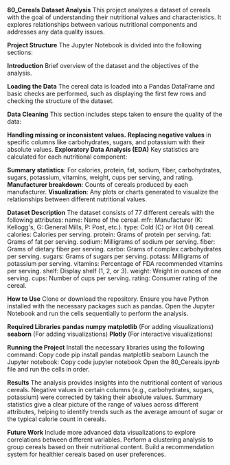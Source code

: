 **80_Cereals Dataset Analysis**
This project analyzes a dataset of cereals with the goal of understanding their nutritional values and characteristics. It explores relationships between various nutritional components and addresses any data quality issues.

**Project Structure**
The Jupyter Notebook is divided into the following sections:

**Introduction**
Brief overview of the dataset and the objectives of the analysis.

**Loading the Data**
The cereal data is loaded into a Pandas DataFrame and basic checks are performed, such as displaying the first few rows and checking the structure of the dataset.

**Data Cleaning**
This section includes steps taken to ensure the quality of the data:

**Handling missing or inconsistent values.**
**Replacing negative values** in specific columns like carbohydrates, sugars, and potassium with their absolute values.
**Exploratory Data Analysis (EDA)**
Key statistics are calculated for each nutritional component:

**Summary statistics**: For calories, protein, fat, sodium, fiber, carbohydrates, sugars, potassium, vitamins, weight, cups per serving, and rating.
**Manufacturer breakdown**: Counts of cereals produced by each manufacturer.
**Visualization**: Any plots or charts generated to visualize the relationships between different nutritional values.

**Dataset Description**
The dataset consists of 77 different cereals with the following attributes:
name: Name of the cereal.
mfr: Manufacturer (K: Kellogg's, G: General Mills, P: Post, etc.).
type: Cold (C) or Hot (H) cereal.
calories: Calories per serving.
protein: Grams of protein per serving.
fat: Grams of fat per serving.
sodium: Milligrams of sodium per serving.
fiber: Grams of dietary fiber per serving.
carbo: Grams of complex carbohydrates per serving.
sugars: Grams of sugars per serving.
potass: Milligrams of potassium per serving.
vitamins: Percentage of FDA recommended vitamins per serving.
shelf: Display shelf (1, 2, or 3).
weight: Weight in ounces of one serving.
cups: Number of cups per serving.
rating: Consumer rating of the cereal.


**How to Use**
Clone or download the repository.
Ensure you have Python installed with the necessary packages such as pandas.
Open the Jupyter Notebook and run the cells sequentially to perform the analysis.

**Required Libraries**
**pandas**
**numpy**
**matplotlib** (For adding visualizations)
**seaborn** (For adding visualizations)
**Plotly** (For interactive visualizations)

**Running the Project**
Install the necessary libraries using the following command:
Copy code
pip install pandas matplotlib seaborn
Launch the Jupyter notebook:
Copy code
jupyter notebook
Open the 80_Cereals.ipynb file and run the cells in order.

**Results**
The analysis provides insights into the nutritional content of various cereals.
Negative values in certain columns (e.g., carbohydrates, sugars, potassium) were corrected by taking their absolute values.
Summary statistics give a clear picture of the range of values across different attributes, helping to identify trends such as the average amount of sugar or the typical calorie count in cereals.

**Future Work**
Include more advanced data visualizations to explore correlations between different variables.
Perform a clustering analysis to group cereals based on their nutritional content.
Build a recommendation system for healthier cereals based on user preferences.
